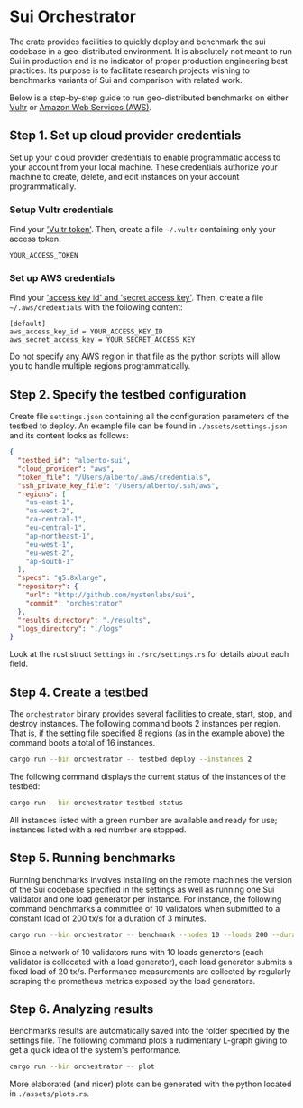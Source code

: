 # Sui Orchestrator

The crate provides facilities to quickly deploy and benchmark the sui codebase in a geo-distributed environment. It is absolutely not meant to run Sui in production and is no indicator of proper production engineering best practices. Its purpose is to facilitate research projects wishing to benchmarks variants of Sui and comparison with related work.

Below is a step-by-step guide to run geo-distributed benchmarks on either [Vultr](http://vultr.com) or [Amazon Web Services (AWS)](http://aws.amazon.com).

## Step 1. Set up cloud provider credentials

Set up your cloud provider credentials to enable programmatic access to your account from your local machine. These credentials authorize your machine to create, delete, and edit instances on your account programmatically.

### Setup Vultr credentials

Find your ['Vultr token'](https://www.vultr.com/docs/). Then, create a file `~/.vultr` containing only your access token:

```text
YOUR_ACCESS_TOKEN
```

### Set up AWS credentials

Find your ['access key id' and 'secret access key'](https://docs.aws.amazon.com/cli/latest/userguide/cli-configure-quickstart.html#cli-configure-quickstart-creds). Then, create a file `~/.aws/credentials` with the following content:

```text
[default]
aws_access_key_id = YOUR_ACCESS_KEY_ID
aws_secret_access_key = YOUR_SECRET_ACCESS_KEY
```

Do not specify any AWS region in that file as the python scripts will allow you to handle multiple regions programmatically.

## Step 2. Specify the testbed configuration

Create file `settings.json` containing all the configuration parameters of the testbed to deploy. An example file can be found in `./assets/settings.json` and its content looks as follows:

```json
{
  "testbed_id": "alberto-sui",
  "cloud_provider": "aws",
  "token_file": "/Users/alberto/.aws/credentials",
  "ssh_private_key_file": "/Users/alberto/.ssh/aws",
  "regions": [
    "us-east-1",
    "us-west-2",
    "ca-central-1",
    "eu-central-1",
    "ap-northeast-1",
    "eu-west-1",
    "eu-west-2",
    "ap-south-1"
  ],
  "specs": "g5.8xlarge",
  "repository": {
    "url": "http://github.com/mystenlabs/sui",
    "commit": "orchestrator"
  },
  "results_directory": "./results",
  "logs_directory": "./logs"
}
```

Look at the rust struct `Settings` in `./src/settings.rs` for details about each field.

## Step 4. Create a testbed

The `orchestrator` binary provides several facilities to create, start, stop, and destroy instances. The following command boots 2 instances per region. That is, if the setting file specified 8 regions (as in the example above) the command boots a total of 16 instances.

```bash
cargo run --bin orchestrator -- testbed deploy --instances 2
```

The following command displays the current status of the instances of the testbed:

```bash
cargo run --bin orchestrator testbed status
```

All instances listed with a green number are available and ready for use; instances listed with a red number are stopped.

## Step 5. Running benchmarks

Running benchmarks involves installing on the remote machines the version of the Sui codebase specified in the settings as well as running one Sui validator and one load generator per instance. For instance, the following command benchmarks a committee of 10 validators when submitted to a constant load of 200 tx/s for a duration of 3 minutes.

```bash
cargo run --bin orchestrator -- benchmark --nodes 10 --loads 200 --duration 180s
```

Since a network of 10 validators runs with 10 loads generators (each validator is collocated with a load generator), each load generator submits a fixed load of 20 tx/s. Performance measurements are collected by regularly scraping the prometheus metrics exposed by the load generators.

## Step 6. Analyzing results

Benchmarks results are automatically saved into the folder specified by the settings file. The following command plots a rudimentary L-graph giving to get a quick idea of the system's performance.

```bash
cargo run --bin orchestrator -- plot
```

More elaborated (and nicer) plots can be generated with the python located in `./assets/plots.rs`.

